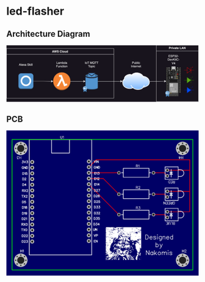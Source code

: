 # led-flasher

## Architecture Diagram
![Architecture](architecture/led-flasher%20architecture.drawio.svg)

## PCB
![PCB](pcb/pcb.svg)
